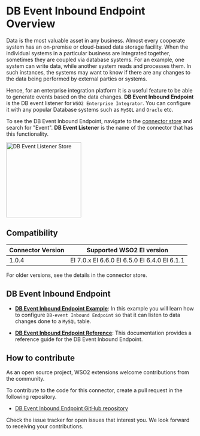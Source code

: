 # DB Event Inbound Endpoint Overview

Data is the most valuable asset in any business. Almost every cooperate system has an on-premise or cloud-based data storage facility. When the individual systems in a particular business are integrated together, sometimes they are coupled via database systems. For an example, one system can write data, while another system reads and processes them. In such instances, the systems may want to know if there are any changes to the data being performed by external parties or systems. 

Hence, for an enterprise integration platform it is a useful feature to be able to generate events based on the data changes. **DB Event Inbound Endpoint** is the DB event listener for `WSO2 Enterprise Integrator`. You can configure it with any popular Database systems such as `MySQL` and `Oracle` etc.

To see the DB Event Inbound Endpoint, navigate to the [connector store](https://store.wso2.com/store/assets/esbconnector/list) and search for "Event". **DB Event Listener** is the name of the connector that has this functionality.

<img src="../../../../assets/img/connectors/db-event-store.png" title="DB Event Listener Store" width="200" alt="DB Event Listener Store"/>

## Compatibility

| Connector Version | Supported WSO2 EI version |
| ------------- |-------------|
| 1.0.4    | EI 7.0.x EI 6.6.0 EI 6.5.0 EI 6.4.0 EI 6.1.1 |

For older versions, see the details in the connector store.

## DB Event Inbound Endpoint

* **[DB Event Inbound Endpoint Example](db-event-inbound-endpoint-example.md)**: In this example you will learn how to configure `DB-event Inbound Endpoint` so that it can listen to data changes done to a `MySQL` table. 

* **[DB Event Inbound Endpoint Reference](db-event-inbound-endpoint-config.md)**: This documentation provides a reference guide for the DB Event Inbound Endpoint.

## How to contribute

As an open source project, WSO2 extensions welcome contributions from the community. 

To contribute to the code for this connector, create a pull request in the following repository. 

* [DB Event Inbound Endpoint GitHub repository](https://github.com/wso2-extensions/esb-inbound-dbevent)

Check the issue tracker for open issues that interest you. We look forward to receiving your contributions.
